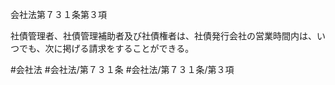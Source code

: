 会社法第７３１条第３項

社債管理者、社債管理補助者及び社債権者は、社債発行会社の営業時間内は、いつでも、次に掲げる請求をすることができる。

#会社法
#会社法/第７３１条
#会社法/第７３１条/第３項
